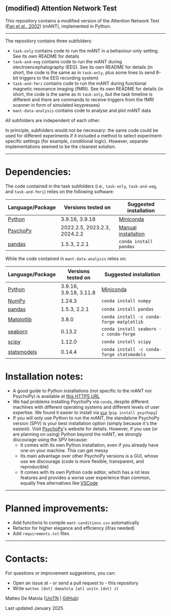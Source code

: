 ## (modified) Attention Network Test ##

This repository contains a modified version of the Attention Network Test ([Fan et al., 2002](https://direct.mit.edu/jocn/article-abstract/14/3/340/3628/Testing-the-Efficiency-and-Independence-of)) (mANT), implemented in Python. 

---

The repository contains three subfolders:
- `task-only` contains code to run the mANT in a behaviour-only setting. See its own README for details
- `task-and-eeg` contains code to run the mANT during electroencephalography (EEG). See its own README for details (in short, the code is the same as in `task-only`, plus some lines to send 8-bit triggers to the EEG recording system)
- `task-and-fmri` contains code to run the mANT during functional magnetic resonance imaging (fMRI). See its own README for details (in short, the code is the same as in `task-only`, but the task timeline is different and there are commands to receive triggers from the fMRI scanner in form of simulated keypresses)
- `mant-data-analysis` contains code to analyse and plot mANT data 

All subfolders are independent of each other. 

In principle, subfolders would not be necessary: the same code could be used for different experiments if it included a method to select experiment-specific settings (for example, conditional logic). However, separate implementations seemed to be the cleanest solution.     

---

# **Dependencies:**

The code contained in the task subfolders (i.e., `task-only`, `task-and-eeg`, and `task-and-fmri`) relies on the following software:

| Language/Package | Versions tested on | Suggested installation |
|------------------|--------------------|------------------------|
|[Python](https://www.python.org/)      | 3.9.16, 3.9.18               | [Miniconda](https://docs.conda.io/projects/miniconda/en/latest/) |
|[PsychoPy](https://psychopy.org/)      | 2022.2.5, 2023.2.3, 2024.2.2 | [Manual installation](https://www.psychopy.org/download.html#manual-installations) |
|[pandas](https://pandas.pydata.org/)   | 1.5.3, 2.2.1                        | `conda install pandas`                                                             |

While the code contained in `mant-data-analysis` relies on:

| Language/Package | Versions tested on | Suggested installation |
|------------------|-------------------|-------------------------|
|[Python](https://www.python.org/)     | 3.9.16, 3.9.18, 3.11.8  | [Miniconda](https://docs.conda.io/projects/miniconda/en/latest/) |
|[NumPy](https://numpy.org/)           | 1.24.3                  | `conda install numpy`                                            |
|[pandas](https://pandas.pydata.org/)  | 1.5.3, 2.2.1            | `conda install pandas`                                           |
|[Matplotlib](https://matplotlib.org/) | 3.8.0                   | `conda install -c conda-forge matplotlib`                        |
|[seaborn](https://seaborn.pydata.org/)| 0.13.2                  | `conda install seaborn -c conda-forge`                           |
|[scipy](https://scipy.org/)           | 1.12.0                  | `conda install scipy`                                            |
|[statsmodels](https://www.statsmodels.org/stable/index.html)    | 0.14.4 | `conda install -c conda-forge statsmodels`              |


# **Installation notes:**

- A good guide to Python installations (not specific to the mANT nor PsychoPy) is available at [this HTTPS URL](https://github.com/vigji/python-cimec/blob/main/python-installation.md)
- We had problems installing PsychoPy via `conda`, despite different machines with different operating systems and different levels of user expertise. We found it easier to install via [`pip`](https://pip.pypa.io/en/stable/) (`pip install psychopy`)
- If you will only use Python to run the mANT, the standalone PsychoPy version (SPV) is your best installation option (simply because it's the easiest). Visit [PsychoPy](https://psychopy.org/)'s website for details. However, if you use (or are planning on using) Python beyond the mANT, we strongly discourage using the SPV because:
    - It comes with its own Python installation, even if you already have one on your machine. This can get messy
    - Its main advantage over other PsychoPy versions is a GUI, whose use we discourage (code is more flexible, transparent, and reproducible)
    - It comes with its own Python code editor, which has a lot less features and provides a worse user experience than common, equally free alternatives like [VSCode](https://code.visualstudio.com/)

---

# **Planned improvements:**

- Add functions to compile `mant-conditions.csv` automatically 
- Refactor for higher elegance and efficiency (if/as needed)
- Add `requirements.txt` files

--- 

# **Contacts:**

For questions or improvement suggestions, you can:
- Open an issue at - or send a pull request to - this repository
- Write `matteo [dot] dematola [at] unitn [dot] it`

Matteo De Matola ([UniTN](https://webapps.unitn.it/du/en/Persona/PER0247884/Pubblicazioni) | [GitHub](https://github.com/matteo-d-m))

Last updated January 2025